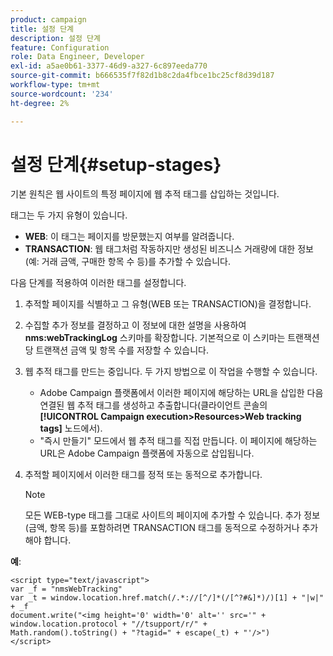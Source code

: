 ```yaml
---
product: campaign
title: 설정 단계
description: 설정 단계
feature: Configuration
role: Data Engineer, Developer
exl-id: a5ae0b61-3377-46d9-a327-6c897eeda770
source-git-commit: b666535f7f82d1b8c2da4fbce1bc25cf8d39d187
workflow-type: tm+mt
source-wordcount: '234'
ht-degree: 2%

---
```


# 설정 단계{#setup-stages}

기본 원칙은 웹 사이트의 특정 페이지에 웹 추적 태그를 삽입하는 것입니다.

태그는 두 가지 유형이 있습니다.

* **WEB**: 이 태그는 페이지를 방문했는지 여부를 알려줍니다.
* **TRANSACTION**: 웹 태그처럼 작동하지만 생성된 비즈니스 거래량에 대한 정보(예: 거래 금액, 구매한 항목 수 등)를 추가할 수 있습니다.

다음 단계를 적용하여 이러한 태그를 설정합니다.

1. 추적할 페이지를 식별하고 그 유형(WEB 또는 TRANSACTION)을 결정합니다.
1. 수집할 추가 정보를 결정하고 이 정보에 대한 설명을 사용하여 **nms:webTrackingLog** 스키마를 확장합니다. 기본적으로 이 스키마는 트랜잭션당 트랜잭션 금액 및 항목 수를 저장할 수 있습니다.
1. 웹 추적 태그를 만드는 중입니다. 두 가지 방법으로 이 작업을 수행할 수 있습니다.

   * Adobe Campaign 플랫폼에서 이러한 페이지에 해당하는 URL을 삽입한 다음 연결된 웹 추적 태그를 생성하고 추출합니다(클라이언트 콘솔의 **[!UICONTROL Campaign execution>Resources>Web tracking tags]** 노드에서).
   * &quot;즉시 만들기&quot; 모드에서 웹 추적 태그를 직접 만듭니다. 이 페이지에 해당하는 URL은 Adobe Campaign 플랫폼에 자동으로 삽입됩니다.

1. 추적할 페이지에서 이러한 태그를 정적 또는 동적으로 추가합니다.

   >[!NOTE]
   >
   >모든 WEB-type 태그를 그대로 사이트의 페이지에 추가할 수 있습니다. 추가 정보(금액, 항목 등)를 포함하려면 TRANSACTION 태그를 동적으로 수정하거나 추가해야 합니다.

**예**:

```
<script type="text/javascript">
var _f = "nmsWebTracking"
var _t = window.location.href.match(/.*://[^/]*(/[^?#&]*)/)[1] + "|w|" + _f
document.write("<img height='0' width='0' alt='' src='" +
window.location.protocol + "//tsupport/r/" +
Math.random().toString() + "?tagid=" + escape(_t) + "'/>")
</script>
```
